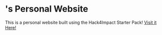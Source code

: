 # <Isha Varrier>'s Personal Website
This is a personal website built using the Hack4Impact Starter Pack!
[Visit it Here!](https://isha_varrier.github.io)

